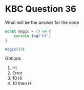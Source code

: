 # KBC Question 36

What will be the answer for the code

```js
const magic = () => {
    console.log('Hi')
}

magic(10)
```

Options

1. Hi
2. Error
3. 10 Hi
4. 10 then Hi
